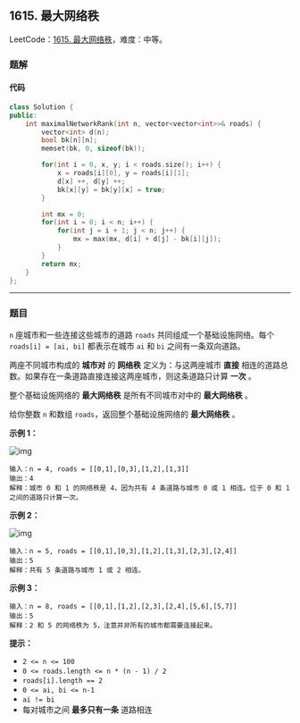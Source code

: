 ## 1615. 最大网络秩

LeetCode：[1615. 最大网络秩](https://leetcode.cn/problems/maximal-network-rank/)，难度：中等。

### 题解

#### 代码

```c++
class Solution {
public:
    int maximalNetworkRank(int n, vector<vector<int>>& roads) {
        vector<int> d(n);
        bool bk[n][n];
        memset(bk, 0, sizeof(bk));

        for(int i = 0, x, y; i < roads.size(); i++) {
            x = roads[i][0], y = roads[i][1];
            d[x] ++, d[y] ++;
            bk[x][y] = bk[y][x] = true;
        }

        int mx = 0;
        for(int i = 0; i < n; i++) {
            for(int j = i + 1; j < n; j++) {
                mx = max(mx, d[i] + d[j] - bk[i][j]);
            }
        }
        return mx;
    }
};
```



---



### 题目

`n` 座城市和一些连接这些城市的道路 `roads` 共同组成一个基础设施网络。每个 `roads[i] = [ai, bi]` 都表示在城市 `ai` 和 `bi` 之间有一条双向道路。

两座不同城市构成的 **城市对** 的 **网络秩** 定义为：与这两座城市 **直接** 相连的道路总数。如果存在一条道路直接连接这两座城市，则这条道路只计算 **一次** 。

整个基础设施网络的 **最大网络秩** 是所有不同城市对中的 **最大网络秩** 。

给你整数 `n` 和数组 `roads`，返回整个基础设施网络的 **最大网络秩** 。

 

**示例 1：**

![img](https://gitee.com/xwl66/leetcode/raw/master/image/1615-ex1.png)

```
输入：n = 4, roads = [[0,1],[0,3],[1,2],[1,3]]
输出：4
解释：城市 0 和 1 的网络秩是 4，因为共有 4 条道路与城市 0 或 1 相连。位于 0 和 1 之间的道路只计算一次。
```

**示例 2：**

![img](https://gitee.com/xwl66/leetcode/raw/master/image/1615-ex2.png)

```
输入：n = 5, roads = [[0,1],[0,3],[1,2],[1,3],[2,3],[2,4]]
输出：5
解释：共有 5 条道路与城市 1 或 2 相连。
```

**示例 3：**

```
输入：n = 8, roads = [[0,1],[1,2],[2,3],[2,4],[5,6],[5,7]]
输出：5
解释：2 和 5 的网络秩为 5，注意并非所有的城市都需要连接起来。
```

 

**提示：**

- `2 <= n <= 100`
- `0 <= roads.length <= n * (n - 1) / 2`
- `roads[i].length == 2`
- `0 <= ai, bi <= n-1`
- `ai != bi`
- 每对城市之间 **最多只有一条** 道路相连


